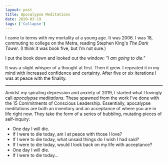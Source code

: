 ```yaml
---
layout: post
title: Apocalypse Meditations
date: 2020-03-19
tags: ['Collapse']
---
```

I came to terms with my mortality at a young age. It was 2006. I was 18, commuting to college on the Metra, reading Stephen King's *The Dark Tower*. (I think it was book five, but I'm not sure.)
<!--x-->

I put the book down and looked out the window: *"I am going to die."*

It was a slight whisper of a thought at first. Then it grew. I repeated it in my mind with increased confidence and certainty. After five or six iterations I was at peace with the finality.

---

Amidst my spiraling depression and anxiety of 2019, I started what I lovingly call *apocalypse meditations*. These spawned from the work I've done with the 15 Commitments of Conscious Leadership. Essentially, apocalypse meditations are both an inventory and an acceptance of where you are in life right now. They take the form of a series of bubbling, mutating pieces of self-inquiry:

 - One day I will die.
 - If I were to die today, am I at peace with those I love?
 - If I were to die today, what unsaid things do I wish I had said?
 - If I were to die today, would I look back on my life with acceptance?
 - One day I will die.
 - If I were to die today...



